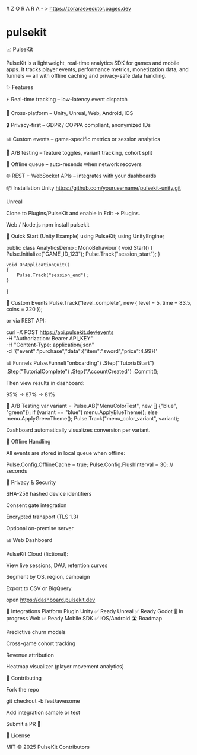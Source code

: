 # Z O R A R A - > https://zoraraexecutor.pages.dev


# pulsekit

📈 PulseKit

PulseKit is a lightweight, real-time analytics SDK for games and mobile apps. It tracks player events, performance metrics, monetization data, and funnels — all with offline caching and privacy-safe data handling.

✨ Features

⚡ Real-time tracking – low-latency event dispatch

🧩 Cross-platform – Unity, Unreal, Web, Android, iOS

🔒 Privacy-first – GDPR / COPPA compliant, anonymized IDs

📊 Custom events – game-specific metrics or session analytics

🧠 A/B testing – feature toggles, variant tracking, cohort split

💾 Offline queue – auto-resends when network recovers

🌐 REST + WebSocket APIs – integrates with your dashboards

📦 Installation
Unity
https://github.com/yourusername/pulsekit-unity.git

Unreal

Clone to Plugins/PulseKit and enable in Edit → Plugins.

Web / Node.js
npm install pulsekit

🚀 Quick Start (Unity Example)
using PulseKit;
using UnityEngine;

public class AnalyticsDemo : MonoBehaviour
{
    void Start()
    {
        Pulse.Initialize("GAME_ID_123");
        Pulse.Track("session_start");
    }

    void OnApplicationQuit()
    {
        Pulse.Track("session_end");
    }
}

🧩 Custom Events
Pulse.Track("level_complete", new {
    level = 5,
    time = 83.5,
    coins = 320
});


or via REST API:

curl -X POST https://api.pulsekit.dev/events \
  -H "Authorization: Bearer API_KEY" \
  -H "Content-Type: application/json" \
  -d '{"event":"purchase","data":{"item":"sword","price":4.99}}'

📊 Funnels
Pulse.Funnel("onboarding")
     .Step("TutorialStart")
     .Step("TutorialComplete")
     .Step("AccountCreated")
     .Commit();


Then view results in dashboard:

95% → 87% → 81%

🧠 A/B Testing
var variant = Pulse.AB("MenuColorTest", new [] {"blue", "green"});
if (variant == "blue")
    menu.ApplyBlueTheme();
else
    menu.ApplyGreenTheme();
Pulse.Track("menu_color_variant", variant);


Dashboard automatically visualizes conversion per variant.

💾 Offline Handling

All events are stored in local queue when offline:

Pulse.Config.OfflineCache = true;
Pulse.Config.FlushInterval = 30; // seconds

🔐 Privacy & Security

SHA-256 hashed device identifiers

Consent gate integration

Encrypted transport (TLS 1.3)

Optional on-premise server

📊 Web Dashboard

PulseKit Cloud (fictional):

View live sessions, DAU, retention curves

Segment by OS, region, campaign

Export to CSV or BigQuery

open https://dashboard.pulsekit.dev

🧠 Integrations
Platform	Plugin
Unity	✅ Ready
Unreal	✅ Ready
Godot	🔧 In progress
Web	✅ Ready
Mobile SDK	✅ iOS/Android
🛣 Roadmap

Predictive churn models

Cross-game cohort tracking

Revenue attribution

Heatmap visualizer (player movement analytics)

🤝 Contributing

Fork the repo

git checkout -b feat/awesome

Add integration sample or test

Submit a PR 🎉

📜 License

MIT © 2025 PulseKit Contributors
